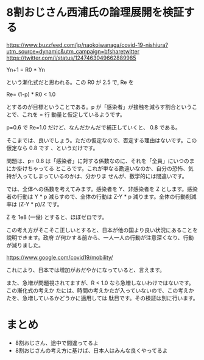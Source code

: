 # 8割おじさん西浦氏の論理展開を検証する

https://www.buzzfeed.com/jp/naokoiwanaga/covid-19-nishiura?utm_source=dynamic&utm_campaign=bfsharetwitter
https://twitter.com/i/status/1247463049662889985

Yn+1 = R0 * Yn 

という漸化式だと思われる。この R0 が 2.5 で, Re を

Re= (1-p) * R0 < 1.0 

とするのが目標ということである。p が「感染者」が接触を減らす割合ということで、これを = 行
動量と仮定しているようです。

p=0.6 で Re=1.0 だけど、なんだかんだで補正していくと、 0.8 である。

そこまでは、良いでしょう。ただの仮定なので、否定する理由はないです。この仮定なら 0.8 です
、というだけです。

問題は、p= 0.8 は「感染者」に対する係数なのに、それを「全員」にいつのまにか掛けちゃってる
ところです。これが単なる勘違いなのか、自分の恐怖、気持が入ってしまっているのかは、分かりま
せんが、数学的には間違いです。

では、全体への係数を考えてみます。感染者を Y、非感染者を Z とします。感染者の行動は Y * p
減らすので、全体の行動は Z-Y * p 減ります。全体の行動削減率は (Z-Y * p)/Z です。

Z を 1e8 (一億) とすると、ほぼゼロです。

この考え方がそこそこ正しいとすると、日本が他の国より良い状況にあることを説明できます。政府
が何かする前から、一人一人の行動が注意深くなり、行動が減りました。

https://www.google.com/covid19/mobility/

これにより、日本では増加がおだやかになっていると、言えます。

また、急増が問題視されてますが、R < 1.0 なら急増しないわけではないです。この漸化式の考えか
たには、時間の考えかたが入っていないので、この考えかたを、急増しているかどうかに適用しては
駄目です。その検証は別に行います。

# まとめ

* 8割おじさん、途中で間違ってるよ
* 8割おじさんの考え方に基けば、日本人はみんな良くやってるよ
